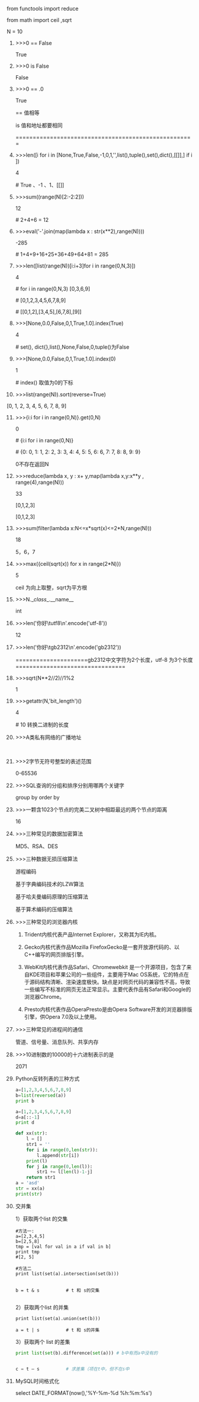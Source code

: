 from  functools import reduce

from math import ceil ,sqrt

N = 10



1. \>>>0 == False

   True

2. \>>>0 is False

   False

3. \>>>0 == .0

   True

   

   ==    值相等

   is      值和地址都要相同

   ====================================================

4. \>>>len([i for i in [None,True,False,-1,0,1,'',list(),tuple(),set(),dict(),[[]],] if i ])

   4

   \#  True 、-1 、1、[[]]

5. \>>>sum((range(N)[2:-2:2]))

   12

   \#  2+4+6 = 12

6. \>>>eval('-'.join(map(lambda x : str(x**2),range(N))))

   -285

   \#  1+4+9+16+25+36+49+64+81 = 285

7. \>>>len([list(range(N))[i:i+3]for i in range(0,N,3)])

   4

   \#  for i in range(0,N,3)     [0,3,6,9]

   \#  [0,1,2,3,4,5,6,7,8,9]

   \#  [[0,1,2],[3,4,5],[6,7,8],[9]]

8. \>>>[None,0.0,False,0,1,True,1.0].index(True)

   4

   \#  set(), dict{},list(),None,False,0,tuple()为False

9. \>>>[None,0.0,False,0,1,True,1.0].index(0)

   1

   \# index()  取值为0的下标

10. \>>>list(range(N)).sort(reverse=True)

  [0, 1, 2, 3, 4, 5, 6, 7, 8, 9]

11. \>>>{i:i for i in range(0,N)}.get(0,N)

    0

    \#  {i:i for i in range(0,N)}

    \# {0: 0, 1: 1, 2: 2, 3: 3, 4: 4, 5: 5, 6: 6, 7: 7, 8: 8, 9: 9}

    0不存在返回N

12. \>>>reduce(lambda x, y : x+ y,map(lambda x,y:x**y , range(4),range(N)))

    33

    [0,1,2,3]

    [0,1,2,3]

13. \>>>sum(filter(lambda x:N<=x\*sqrt(x)<=2*N,range(N)))

    18

    5，6，7

14. \>>>max({ceil(sqrt(x)) for x in range(2*N)})

    5

    ceil 为向上取整，sqrt为平方根

15. \>>>N.\__class__.\_\_name\_\_

    int

16. \>>>len('你好\tutf8\n'.encode('utf-8'))

    12

17. \>>>len('你好\tgb2312\n'.encode('gb2312'))

    =====================gb2312中文字符为2个长度，utf-8 为3个长度================================

18. \>>>sqrt(N**2//2)//1%2

    1

19. \>>>getattr(N,'bit_length')()

    4

    \# 10 转换二进制的长度

20. \>>>A类私有网络的广播地址

    ​    

21. \>>>2字节无符号整型的表述范围

    0-65536

    

22. \>>>SQL查询的分组和排序分别用哪两个关键字

    group by     	order by

    

23. \>>>一颗含1023个节点的完美二叉树中相距最远的两个节点的距离  

    16

    

24. \>>>三种常见的数据加密算法

    MD5、RSA、DES

    

25. \>>>三种数据无损压缩算法

    游程编码

    基于字典编码技术的LZW算法

    基于哈夫曼编码原理的压缩算法 

    基于算术编码的压缩算法

    

26. \>>>三种常见的浏览器内核

    1. Trident内核代表产品Internet Explorer，又称其为IE内核。

    2. Gecko内核代表作品Mozilla FirefoxGecko是一套开放源代码的、以C++编写的网页排版引擎。

    3. WebKit内核代表作品Safari、Chromewebkit 是一个开源项目，包含了来自KDE项目和苹果公司的一些组件，主要用于Mac OS系统，它的特点在于源码结构清晰、渲染速度极快。缺点是对网页代码的兼容性不高，导致一些编写不标准的网页无法正常显示。主要代表作品有Safari和Google的浏览器Chrome。

    4. Presto内核代表作品OperaPresto是由Opera Software开发的浏览器排版引擎，供Opera 7.0及以上使用。

       

27. \>>>三种常见的进程间的通信

    管道、信号量、消息队列、共享内存

    

28. \>>>10进制数的10000的十六进制表示的是

    2071

29. Python反转列表的三种方式

    ```python
    a=[1,2,3,4,5,6,7,8,9]
    b=list(reversed(a))
    print b
    ```

    ```python
    a=[1,2,3,4,5,6,7,8,9]
    d=a[::-1]
    print d
    ```

    ```python
    def xx(str):
    	l = []
    	str1 = ''
    	for i in range(0,len(str)):
    		l.append(str[i])
    	print(l)
    	for j in range(0,len(l)):
    		str1 += l[len(l)-1-j]
    	return str1
    a = 'asd'
    str = xx(a)
    print(str)
    ```

30. 交并集

    1）获取两个list 的交集 

    ```
    #方法一:
    a=[2,3,4,5]
    b=[2,5,8]
    tmp = [val for val in a if val in b]
    print tmp
    #[2, 5]
     
    #方法二
    print list(set(a).intersection(set(b)))
    
       
    b = t & s          # t 和 s的交集 
       
    
    ```

    2）获取两个list 的并集 

    ```
    print list(set(a).union(set(b)))
    
    a = t | s          # t 和 s的并集 
    ```

    3）获取两个 list 的差集 

    ```python
    print list(set(b).difference(set(a))) # b中有而a中没有的
    
    
    c = t – s          # 求差集（项在t中，但不在s中
    ```

31. MySQL时间格式化

    select DATE_FORMAT(now(),'%Y-%m-%d %h:%m:%s')

    



  

  

  